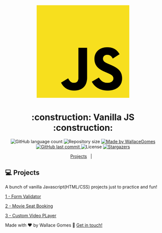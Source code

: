 <!-- Gera uma imagem no centro do readme, dê preferência para usar SVG  -->
<h1 align="center">
    <img alt="logoJS" title="#logoJS" src=".github/js_logo.svg" width="300px"/>
</h1>

<h1 align="center"> 
	:construction: Vanilla JS :construction:
</h1>

<p align="center">
  <!-- Mostra um botão que tem uma contagem de quantos tipos diferentes de linguagens são utilizadas nesse repositório -->
  <img alt="GitHub language count" src="https://img.shields.io/github/languages/count/WallaceGomes/vanilla-javascript?color=%2304D361">
  <!-- Tamanho do repositório -->
  <img alt="Repository size" src="https://img.shields.io/github/repo-size/WallaceGomes/vanilla-javascript">
	<!-- Link para o linkedin -->
  <a href="https://www.linkedin.com/in/wallace-cardoso-gomes/">
    <img alt="Made by WallaceGomes" src="https://img.shields.io/badge/made%20by-WallaceGomes-%2304D361">
  </a>
  <!-- Ultimo commit -->
  <a href="https://github.com/WallaceGomes/vanilla-javascript/commits/master">
    <img alt="GitHub last commit" src="https://img.shields.io/github/last-commit/WallaceGomes/vanilla-javascript">
  </a>
  <!-- Licensa -->
  <img alt="License" src="https://img.shields.io/badge/license-MIT-brightgreen">
  <!-- Quantas estrelas o repositório recebeu -->
   <a href="https://github.com/WallaceGomes/vanilla-javascript/stargazers">
    <img alt="Stargazers" src="https://img.shields.io/github/stars/WallaceGomes/vanilla-javascript?style=social">
  </a>
</p>

<p align="center">
  <a href="#-project">Projects</a>&nbsp;&nbsp;&nbsp;|&nbsp;&nbsp;&nbsp;
</p>

## 💻 Projects

A bunch of vanilla Javascript(HTML/CSS) projects just to practice and fun!

[1 - Form Validator](https://github.com/WallaceGomes/vanilla-javascript/tree/master/FormValidador)</p>

[2 - Movie Seat Booking](https://github.com/WallaceGomes/vanilla-javascript/tree/master/MovieSeatBooking)</p>

[3 - Custom Video PLayer](https://github.com/WallaceGomes/vanilla-javascript/tree/master/CustomVideoPlayer)</p>

Made with ♥ by Wallace Gomes :wave: [Get in touch!](https://www.linkedin.com/in/wallace-cardoso-gomes/)

[nodejs]: https://nodejs.org/
[typescript]: https://www.typescriptlang.org/
[expo]: https://expo.io/
[reactjs]: https://reactjs.org
[rn]: https://facebook.github.io/react-native/
